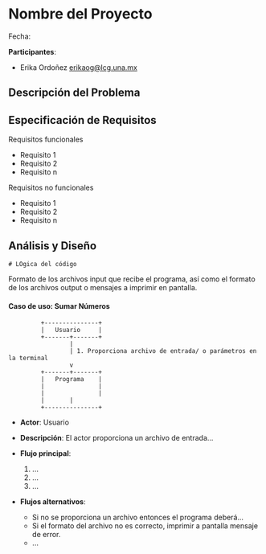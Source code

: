 # Nombre del Proyecto

Fecha: 

**Participantes**:

- Erika Ordoñez erikaog@lcg.una.mx

## Descripción del Problema




## Especificación de Requisitos

Requisitos funcionales

- Requisito 1
- Requisito 2
- Requisito n 

Requisitos no funcionales

- Requisito 1                                                                
- Requisito 2
- Requisito n 





## Análisis y Diseño





```
# LOgica del código
```

Formato de los archivos input que recibe el programa, así como el formato de los archivos output o mensajes a imprimir en pantalla.


#### Caso de uso: Sumar Números

```
         +---------------+
         |   Usuario     |
         +-------+-------+
                 |
                 | 1. Proporciona archivo de entrada/ o parámetros en la terminal
                 v
         +-------+-------+
         |   Programa    |
         |               |
         |               |
         |		 |
         +---------------+
```

- **Actor**: Usuario
- **Descripción**: El actor proporciona un archivo de entrada...
- **Flujo principal**:

	1. ...
	1. ...
	1. ...
	
- **Flujos alternativos**:
	- Si no se proporciona un archivo entonces el programa deberá...
	- Si el formato del archivo no es correcto, imprimir a pantalla mensaje de error. 
	- ...                

